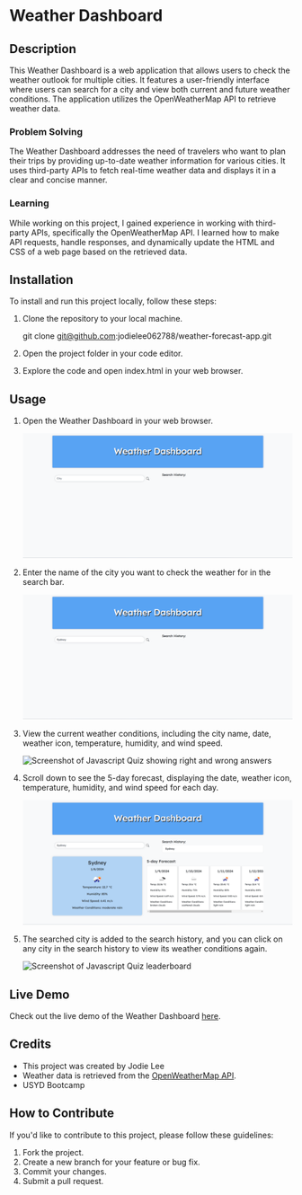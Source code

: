# Weather Dashboard

## Description

This Weather Dashboard is a web application that allows users to check the weather outlook for multiple cities. It features a user-friendly interface where users can search for a city and view both current and future weather conditions. The application utilizes the OpenWeatherMap API to retrieve weather data.

### Problem Solving

The Weather Dashboard addresses the need of travelers who want to plan their trips by providing up-to-date weather information for various cities. It uses third-party APIs to fetch real-time weather data and displays it in a clear and concise manner.

### Learning

While working on this project, I gained experience in working with third-party APIs, specifically the OpenWeatherMap API. I learned how to make API requests, handle responses, and dynamically update the HTML and CSS of a web page based on the retrieved data.

## Installation

To install and run this project locally, follow these steps:

1. Clone the repository to your local machine.
    
    git clone git@github.com:jodielee062788/weather-forecast-app.git

2. Open the project folder in your code editor.
3. Explore the code and open index.html in your web browser.

## Usage

1. Open the Weather Dashboard in your web browser.

    ![Screenshot of Javascript Quiz Frontpage](./assets/img/1.png)

2. Enter the name of the city you want to check the weather for in the search bar.

    ![Screenshot of Javascript Quiz questions and choices](./assets/img/2.png)

3. View the current weather conditions, including the city name, date, weather icon, temperature, humidity, and wind speed.

    ![Screenshot of Javascript Quiz showing right and wrong answers](./assets/img/5.png)

4. Scroll down to see the 5-day forecast, displaying the date, weather icon, temperature, humidity, and wind speed for each day.

    ![Screenshot of Javascript Quiz - saving initials and score](./assets/img/3.png)

5. The searched city is added to the search history, and you can click on any city in the search history to view its weather conditions again.

    ![Screenshot of Javascript Quiz leaderboard](./assets/img/4.png)

## Live Demo

Check out the live demo of the Weather Dashboard [here](https://jodielee062788.github.io/weather-forecast-app/).

## Credits

- This project was created by Jodie Lee 
- Weather data is retrieved from the [OpenWeatherMap API](https://openweathermap.org/forecast5).
- USYD Bootcamp

## How to Contribute

If you'd like to contribute to this project, please follow these guidelines:

1. Fork the project.
2. Create a new branch for your feature or bug fix.
3. Commit your changes.
4. Submit a pull request.


